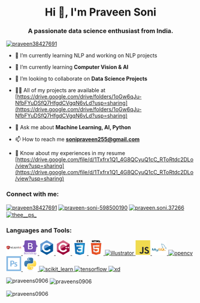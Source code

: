 <h1 align="center">Hi 👋, I'm Praveen Soni</h1>
<h3 align="center">A passionate data science enthusiast from India.</h3>


<p align="left"> <a href="https://twitter.com/praveen38427691" target="blank"><img src="https://img.shields.io/twitter/follow/praveen38427691?logo=twitter&style=for-the-badge" alt="praveen38427691" /></a> </p>

- 🔭 I’m currently learning NLP and working on NLP projects

- 🌱 I’m currently learning **Computer Vision & AI**

- 👯 I’m looking to collaborate on **Data Science Projects**

- 👨‍💻 All of my projects are available at [https://drive.google.com/drive/folders/1oGw6qJu-NfbFYuDSfQ7HfgdCVgqN6vLd?usp=sharing](https://drive.google.com/drive/folders/1oGw6qJu-NfbFYuDSfQ7HfgdCVgqN6vLd?usp=sharing)

- 💬 Ask me about **Machine Learning, AI, Python**

- 📫 How to reach me **sonipraveen255@gmail.com**

- 📄 Know about my experiences in my resume [https://drive.google.com/file/d/1Txfrx1Q1_4G8QCyuQ1cC_RToRtdc2DLo/view?usp=sharing](https://drive.google.com/file/d/1Txfrx1Q1_4G8QCyuQ1cC_RToRtdc2DLo/view?usp=sharing)

<h3 align="left">Connect with me:</h3>
<p align="left">
<a href="https://twitter.com/praveen38427691" target="blank"><img align="center" src="https://raw.githubusercontent.com/rahuldkjain/github-profile-readme-generator/neutral-icons/src/images/icons/Social/twitter.svg" alt="praveen38427691" height="30" width="40" /></a>
<a href="https://linkedin.com/in/praveen-soni-598500190" target="blank"><img align="center" src="https://raw.githubusercontent.com/rahuldkjain/github-profile-readme-generator/neutral-icons/src/images/icons/Social/linked-in-alt.svg" alt="praveen-soni-598500190" height="30" width="40" /></a>
<a href="https://fb.com/praveen.soni.37266" target="blank"><img align="center" src="https://raw.githubusercontent.com/rahuldkjain/github-profile-readme-generator/neutral-icons/src/images/icons/Social/facebook.svg" alt="praveen.soni.37266" height="30" width="40" /></a>
<a href="https://instagram.com/thee__ps_" target="blank"><img align="center" src="https://raw.githubusercontent.com/rahuldkjain/github-profile-readme-generator/neutral-icons/src/images/icons/Social/instagram.svg" alt="thee__ps_" height="30" width="40" /></a>
</p>

<h3 align="left">Languages and Tools:</h3>
<p align="left"> <a href="https://angular.io" target="_blank"> <img src="https://raw.githubusercontent.com/devicons/devicon/master/icons/angularjs/angularjs-original-wordmark.svg" alt="angularjs" width="40" height="40"/> </a> <a href="https://getbootstrap.com" target="_blank"> <img src="https://raw.githubusercontent.com/devicons/devicon/master/icons/bootstrap/bootstrap-plain-wordmark.svg" alt="bootstrap" width="40" height="40"/> </a> <a href="https://www.cprogramming.com/" target="_blank"> <img src="https://raw.githubusercontent.com/devicons/devicon/master/icons/c/c-original.svg" alt="c" width="40" height="40"/> </a> <a href="https://www.w3schools.com/cpp/" target="_blank"> <img src="https://raw.githubusercontent.com/devicons/devicon/master/icons/cplusplus/cplusplus-original.svg" alt="cplusplus" width="40" height="40"/> </a> <a href="https://www.w3schools.com/css/" target="_blank"> <img src="https://raw.githubusercontent.com/devicons/devicon/master/icons/css3/css3-original-wordmark.svg" alt="css3" width="40" height="40"/> </a> <a href="https://www.w3.org/html/" target="_blank"> <img src="https://raw.githubusercontent.com/devicons/devicon/master/icons/html5/html5-original-wordmark.svg" alt="html5" width="40" height="40"/> </a> <a href="https://www.adobe.com/in/products/illustrator.html" target="_blank"> <img src="https://www.vectorlogo.zone/logos/adobe_illustrator/adobe_illustrator-icon.svg" alt="illustrator" width="40" height="40"/> </a> <a href="https://developer.mozilla.org/en-US/docs/Web/JavaScript" target="_blank"> <img src="https://raw.githubusercontent.com/devicons/devicon/master/icons/javascript/javascript-original.svg" alt="javascript" width="40" height="40"/> </a> <a href="https://www.mysql.com/" target="_blank"> <img src="https://raw.githubusercontent.com/devicons/devicon/master/icons/mysql/mysql-original-wordmark.svg" alt="mysql" width="40" height="40"/> </a> <a href="https://opencv.org/" target="_blank"> <img src="https://www.vectorlogo.zone/logos/opencv/opencv-icon.svg" alt="opencv" width="40" height="40"/> </a> <a href="https://www.photoshop.com/en" target="_blank"> <img src="https://raw.githubusercontent.com/devicons/devicon/master/icons/photoshop/photoshop-line.svg" alt="photoshop" width="40" height="40"/> </a> <a href="https://www.python.org" target="_blank"> <img src="https://raw.githubusercontent.com/devicons/devicon/master/icons/python/python-original.svg" alt="python" width="40" height="40"/> </a> <a href="https://scikit-learn.org/" target="_blank"> <img src="https://upload.wikimedia.org/wikipedia/commons/0/05/Scikit_learn_logo_small.svg" alt="scikit_learn" width="40" height="40"/> </a> <a href="https://www.tensorflow.org" target="_blank"> <img src="https://www.vectorlogo.zone/logos/tensorflow/tensorflow-icon.svg" alt="tensorflow" width="40" height="40"/> </a> <a href="https://www.adobe.com/products/xd.html" target="_blank"> <img src="https://cdn.worldvectorlogo.com/logos/adobe-xd.svg" alt="xd" width="40" height="40"/> </a> </p>

<p><img align="left" src="https://github-readme-stats.vercel.app/api/top-langs?username=praveens0906&show_icons=true&locale=en&layout=compact" alt="praveens0906" /></p>

<p>&nbsp;<img align="center" src="https://github-readme-stats.vercel.app/api?username=praveens0906&show_icons=true&locale=en" alt="praveens0906" /></p>

<p><img align="center" src="https://github-readme-streak-stats.herokuapp.com/?user=praveens0906&" alt="praveens0906" /></p>
